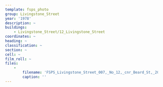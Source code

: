 ```yaml
---
template: fsps_photo
group: Livingstone_Street
year: '1978'
description: ~
buildings:
    - Livingstone_Street/12_Livingstone_Street
coordinates: ~
heading: ~
classification: ~
section: ~
cell: ~
film_roll: ~
files:
    -
        filename: 'FSPS_Livingstone_Street_007,_No_12,_cnr_Beard_St,_20-8-N,_1978.png'
        caption: ''
---
```

